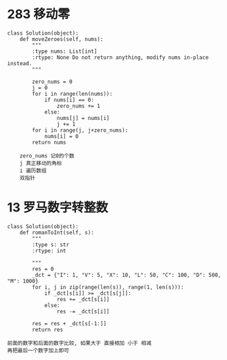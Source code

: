 
# 283 移动零
    class Solution(object):
        def moveZeroes(self, nums):
            """
            :type nums: List[int]
            :rtype: None Do not return anything, modify nums in-place instead.
            """

            zero_nums = 0
            j = 0
            for i in range(len(nums)):
                if nums[i] == 0:
                    zero_nums += 1
                else:
                    nums[j] = nums[i]
                    j += 1
            for i in range(j, j+zero_nums):
                nums[i] = 0
            return nums

        zero_nums 记0的个数
        j 真正移动的角标
        i 遍历数组
        双指针

# 13 罗马数字转整数
    class Solution(object):
        def romanToInt(self, s):
            """
            :type s: str
            :rtype: int
        
            """
            res = 0
            _dct = {"I": 1, "V": 5, "X": 10, "L": 50, "C": 100, "D": 500, "M": 1000}
            for i, j in zip(range(len(s)), range(1, len(s))):
                if _dct[s[i]] >= _dct[s[j]]:
                    res += _dct[s[i]]
                else:
                    res -= _dct[s[i]]
        
            res = res + _dct[s[-1:]]
            return res

    前面的数字和后面的数字比较, 如果大于 直接相加 小于 相减 
    再把最后一个数字加上即可

